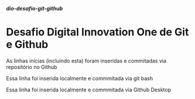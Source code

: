 ***dio-desafio-git-github***
# Desafio Digital Innovation One de Git e Github

As linhas inicias (incluindo esta) foram inseridas e commitadas via repositório no Github

Essa linha foi inserida localmente e commmitada via git bash

Essa linha foi inserida localmente e commmitada via Github Desktop
